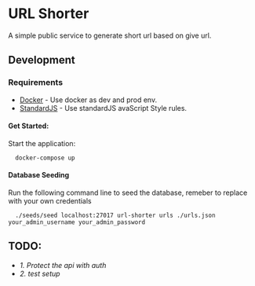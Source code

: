 # URL Shorter

A simple public service to generate short url based on give url.

## Development

### Requirements
  * [Docker](https://www.docker.com/) - Use docker as dev and prod env.
  * [StandardJS](https://standardjs.com/index.html) - Use standardJS avaScript Style rules.

#### Get Started:

  Start the application:

  ```
    docker-compose up
  ```

#### Database Seeding
  Run the following command line to seed the database, remeber to replace with your own credentials
  ```
    ./seeds/seed localhost:27017 url-shorter urls ./urls.json your_admin_username your_admin_password
  ```

## TODO:

* *1. Protect the api with auth*
* *2. test setup*
